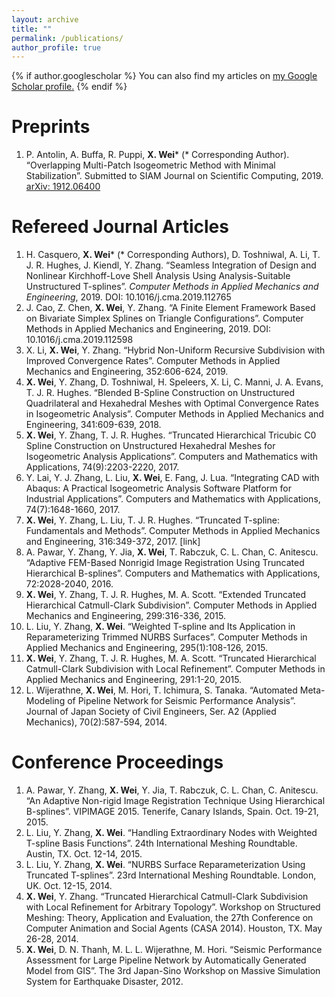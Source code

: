 ```yaml
---
layout: archive
title: ""
permalink: /publications/
author_profile: true
---
```


{% if author.googlescholar %}
  You can also find my articles on <u><a href="{{author.googlescholar}}">my Google Scholar profile</a>.</u>
{% endif %}

Preprints
=========
1. P. Antolin, A. Buffa, R. Puppi, __X. Wei__* (* Corresponding Author). “Overlapping Multi-Patch Isogeometric Method with Minimal Stabilization”. Submitted to SIAM Journal on Scientific Computing, 2019. [arXiv: 1912.06400]()

Refereed Journal Articles
=========================
1. H. Casquero, __X. Wei__* (* Corresponding Authors), D. Toshniwal, A. Li, T. J. R. Hughes, J. Kiendl, Y. Zhang. “Seamless Integration of Design and Nonlinear Kirchhoff-Love Shell Analysis Using Analysis-Suitable Unstructured T-splines”. _Computer Methods in Applied Mechanics and Engineering_, 2019. DOI: 10.1016/j.cma.2019.112765
1. J. Cao, Z. Chen, __X. Wei__, Y. Zhang. “A Finite Element Framework Based on Bivariate Simplex Splines on Triangle Configurations”. Computer Methods in Applied Mechanics and Engineering, 2019. DOI: 10.1016/j.cma.2019.112598
1. X. Li, __X. Wei__, Y. Zhang. “Hybrid Non-Uniform Recursive Subdivision with Improved Convergence Rates”. Computer Methods in Applied Mechanics and Engineering, 352:606-624, 2019.
1. __X. Wei__, Y. Zhang, D. Toshniwal, H. Speleers, X. Li, C. Manni, J. A. Evans, T. J. R. Hughes. “Blended B-Spline Construction on Unstructured Quadrilateral and Hexahedral Meshes with Optimal Convergence Rates in Isogeometric Analysis”. Computer Methods in Applied Mechanics and Engineering, 341:609-639, 2018.
1. __X. Wei__, Y. Zhang, T. J. R. Hughes. “Truncated Hierarchical Tricubic C0 Spline Construction on Unstructured Hexahedral Meshes for Isogeometric Analysis Applications”. Computers and Mathematics with Applications, 74(9):2203-2220, 2017.
1. Y. Lai, Y. J. Zhang, L. Liu, __X. Wei__, E. Fang, J. Lua. “Integrating CAD with Abaqus: A Practical Isogeometric Analysis Software Platform for Industrial Applications”. Computers and Mathematics with Applications, 74(7):1648-1660, 2017.
1. __X. Wei__, Y. Zhang, L. Liu, T. J. R. Hughes. “Truncated T-spline: Fundamentals and Methods”. Computer Methods in Applied Mechanics and Engineering, 316:349-372, 2017. [link]
1. A. Pawar, Y. Zhang, Y. Jia, __X. Wei__, T. Rabczuk, C. L. Chan, C. Anitescu. “Adaptive FEM-Based Nonrigid Image Registration Using Truncated Hierarchical B-splines”. Computers and Mathematics with Applications, 72:2028-2040, 2016.
1. __X. Wei__, Y. Zhang, T. J. R. Hughes, M. A. Scott. “Extended Truncated Hierarchical Catmull-Clark Subdivision”. Computer Methods in Applied Mechanics and Engineering, 299:316-336, 2015.
1. L. Liu, Y. Zhang, __X. Wei__. “Weighted T-spline and Its Application in Reparameterizing Trimmed NURBS Surfaces”. Computer Methods in Applied Mechanics and Engineering, 295(1):108-126, 2015.
1. __X. Wei__, Y. Zhang, T. J. R. Hughes, M. A. Scott. “Truncated Hierarchical Catmull-Clark Subdivision with Local Refinement”. Computer Methods in Applied Mechanics and Engineering, 291:1-20, 2015.
1. L. Wijerathne, __X. Wei__, M. Hori, T. Ichimura, S. Tanaka. “Automated Meta-Modeling of Pipeline Network for Seismic Performance Analysis”. Journal of Japan Society of Civil Engineers, Ser. A2 (Applied Mechanics), 70(2):587-594, 2014.

Conference Proceedings
======================
1. A. Pawar, Y. Zhang, __X. Wei__, Y. Jia, T. Rabczuk, C. L. Chan, C. Anitescu. “An Adaptive Non-rigid Image Registration Technique Using Hierarchical B-splines”. VIPIMAGE 2015. Tenerife, Canary Islands, Spain. Oct. 19-21, 2015.
1. L. Liu, Y. Zhang, __X. Wei__. “Handling Extraordinary Nodes with Weighted T-spline Basis Functions”. 24th International Meshing Roundtable. Austin, TX. Oct. 12-14, 2015.
1. L. Liu, Y. Zhang, __X. Wei__. “NURBS Surface Reparameterization Using Truncated T-splines”. 23rd International Meshing Roundtable. London, UK. Oct. 12-15, 2014.
1. __X. Wei__, Y. Zhang. “Truncated Hierarchical Catmull-Clark Subdivision with Local Refinement for Arbitrary Topology”. Workshop on Structured Meshing: Theory, Application and Evaluation, the 27th Conference on Computer Animation and Social Agents (CASA 2014). Houston, TX. May 26-28, 2014.
1. __X. Wei__, D. N. Thanh, M. L. L. Wijerathne, M. Hori. “Seismic Performance Assessment for Large Pipeline Network by Automatically Generated Model from GIS”. The 3rd Japan-Sino Workshop on Massive Simulation System for Earthquake Disaster, 2012.
